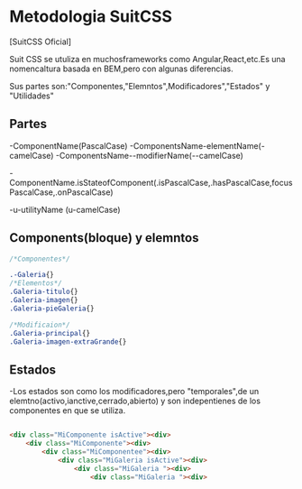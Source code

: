 # Metodologia SuitCSS
[SuitCSS Oficial]


Suit CSS se utuliza en muchosframeworks como Angular,React,etc.Es una nomencaltura basada en BEM,pero con algunas diferencias.

Sus partes son:"Componentes,"Elemntos",Modificadores","Estados" y "Utilidades"

## Partes 
-ComponentName(PascalCase)
-ComponentsName-elementName(-camelCase)
-ComponentsName--modifierName(--camelCase)

-ComponentName.isStateofComponent(.isPascalCase,.hasPascalCase,focusPascalCase,.onPascalCase)

-u-utilityName (u-camelCase)

## Components(bloque) y elemntos

```CSS
/*Componentes*/

.-Galeria{}
/*Elementos*/
.Galeria-titulo{}
.Galeria-imagen{}
.Galeria-pieGaleria{}

/*Modificaion*/
.Galeria-principal{}
.Galeria-imagen-extraGrande{}

```

## Estados
-Los estados son como los modificadores,pero "temporales",de un elemtno(activo,ianctive,cerrado,abierto) y son indepentienes de los componentes en que se utiliza.

```css

```


```html
<div class="MiComponente isActive"><div>
    <div class="MiComponente"><div>
        <div class="MiComponentee"><div>
            <div class="MiGaleria isActive"><div>
                <div class="MiGaleria "><div>
                    <div class="MiGaleria "><div>

```